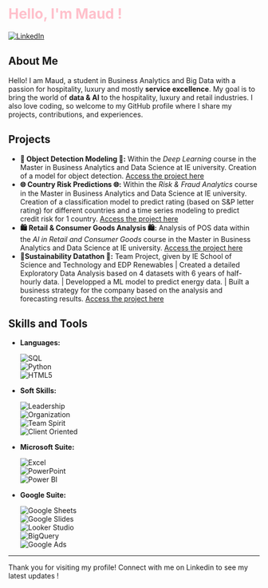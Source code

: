 # <span style="color: pink;"> Hello, I'm Maud !

[![LinkedIn](https://img.shields.io/badge/LinkedIn-0077B5?style=for-the-badge&logo=linkedin&logoColor=white)](https://www.linkedin.com/in/maudlecerf)


##  About Me 
Hello! I am Maud, a student in Business Analytics and Big Data with a passion for hospitality, luxury and mostly **service excellence**. My goal is to bring the world of **data & AI** to the hospitality, luxury and retail industries. I also love coding, so welcome to my GitHub profile where I share my projects, contributions, and experiences.

##  Projects 
- **🍜 Object Detection Modeling 🍜:** Within the *Deep Learning* course  in the Master in Business Analytics and Data Science at IE university. Creation of a model for object detection. [Access the project here](https://github.com/maudlcrf/deep_learning)
- **🌐 Country Risk Predictions 🌐:** Within the *Risk & Fraud Analytics* course  in the Master in Business Analytics and Data Science at IE university. Creation of a classification model to predict rating (based on S&P letter rating) for different countries and a time series modeling to predict credit risk for 1 country. [Access the project here](github.com/maudlcrf/risk_and_fraud)
- **🛍️ Retail & Consumer Goods Analysis 🛍️:** Analysis of POS data within the *AI in Retail and Consumer Goods* course in the Master in Business Analytics and Data Science at IE university. [Access the project here](github.com/maudlcrf/rcg)
- **🔋Sustainability Datathon 🔋:** Team Project, given by IE School of Science and Technology and EDP Renewables | Created a detailed Exploratory Data Analysis based on 4 datasets with 6 years of half-hourly data. | Developped a ML model to predict energy data. | Built a business strategy for the company based on the analysis and forecasting results. [Access the project here](https://github.com/luisgarciaperez/Datathon_EDP_CNN)

## Skills and Tools
- **Languages:**

  ![SQL](https://img.shields.io/badge/SQL-4479A1?style=for-the-badge&logo=postgresql&logoColor=white)  
  ![Python](https://img.shields.io/badge/Python-3776AB?style=for-the-badge&logo=python&logoColor=white)  
  ![HTML5](https://img.shields.io/badge/HTML5-E34F26?style=for-the-badge&logo=html5&logoColor=white)  

- **Soft Skills:**

  ![Leadership](https://img.shields.io/badge/Leadership-FFA500?style=for-the-badge&logo=leadership&logoColor=white)  
  ![Organization](https://img.shields.io/badge/Organization-008000?style=for-the-badge&logo=organization&logoColor=white)  
  ![Team Spirit](https://img.shields.io/badge/Team%20Spirit-FFD700?style=for-the-badge&logo=team-spirit&logoColor=white)  
  ![Client Oriented](https://img.shields.io/badge/Client%20Oriented-00CED1?style=for-the-badge&logo=customer-service&logoColor=white)  

- **Microsoft Suite:**

  ![Excel](https://img.shields.io/badge/Excel-217346?style=for-the-badge&logo=microsoft-excel&logoColor=white)  
  ![PowerPoint](https://img.shields.io/badge/PowerPoint-B7472A?style=for-the-badge&logo=microsoft-powerpoint&logoColor=white)  
  ![Power BI](https://img.shields.io/badge/Power%20BI-F2C811?style=for-the-badge&logo=powerbi&logoColor=white)  

- **Google Suite:**

  ![Google Sheets](https://img.shields.io/badge/Google%20Sheets-0F9D58?style=for-the-badge&logo=google-sheets&logoColor=white)  
  ![Google Slides](https://img.shields.io/badge/Google%20Slides-FFBB00?style=for-the-badge&logo=google-slides&logoColor=white)  
  ![Looker Studio](https://img.shields.io/badge/Looker%20Studio-4285F4?style=for-the-badge&logo=looker&logoColor=white)  
  ![BigQuery](https://img.shields.io/badge/BigQuery-669DF6?style=for-the-badge&logo=google-cloud&logoColor=white)  
  ![Google Ads](https://img.shields.io/badge/Google%20Ads-4285F4?style=for-the-badge&logo=google-ads&logoColor=white)  

---

Thank you for visiting my profile! Connect with me on Linkedin to see my latest updates !
